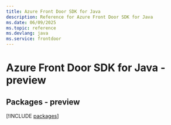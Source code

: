 ```yaml
---
title: Azure Front Door SDK for Java
description: Reference for Azure Front Door SDK for Java
ms.date: 06/09/2025
ms.topic: reference
ms.devlang: java
ms.service: frontdoor
---
```

# Azure Front Door SDK for Java - preview
## Packages - preview
[!INCLUDE [packages](front-door-index.md)]